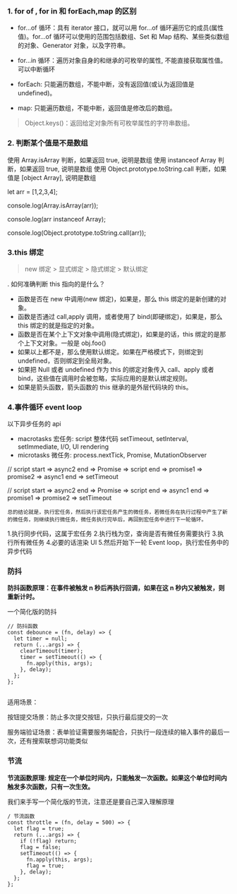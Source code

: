 ### 1. for of , for in 和 forEach,map 的区别

- for...of 循环：具有 iterator 接口，就可以用 for...of 循环遍历它的成员(属性值)。for...of 循环可以使用的范围包括数组、Set 和 Map 结构、某些类似数组的对象、Generator 对象，以及字符串。

- for...in 循环：遍历对象自身的和继承的可枚举的属性, 不能直接获取属性值。可以中断循环

- forEach: 只能遍历数组，不能中断，没有返回值(或认为返回值是 undefined)。
- map: 只能遍历数组，不能中断，返回值是修改后的数组。

> Object.keys()：返回给定对象所有可枚举属性的字符串数组。

### 2. 判断某个值是不是数组

使用 Array.isArray 判断，如果返回 true, 说明是数组
使用 instanceof Array 判断，如果返回 true, 说明是数组
使用 Object.prototype.toString.call 判断，如果值是 [object Array], 说明是数组

let arr = [1,2,3,4];

console.log(Array.isArray(arr));

console.log(arr instanceof Array);

console.log(Object.prototype.toString.call(arr));

### 3.this 绑定

> new 绑定 > 显式绑定 > 隐式绑定 > 默认绑定

. 如何准确判断 this 指向的是什么？

- 函数是否在 new 中调用(new 绑定)，如果是，那么 this 绑定的是新创建的对象。
- 函数是否通过 call,apply 调用，或者使用了 bind(即硬绑定)，如果是，那么 this 绑定的就是指定的对象。
- 函数是否在某个上下文对象中调用(隐式绑定)，如果是的话，this 绑定的是那个上下文对象。一般是 obj.foo()
- 如果以上都不是，那么使用默认绑定。如果在严格模式下，则绑定到 undefined，否则绑定到全局对象。
- 如果把 Null 或者 undefined 作为 this 的绑定对象传入 call、apply 或者 bind，这些值在调用时会被忽略，实际应用的是默认绑定规则。
- 如果是箭头函数，箭头函数的 this 继承的是外层代码块的 this。

### 4.事件循环 event loop

以下异步任务的 api

- macrotasks 宏任务: script 整体代码 setTimeout, setInterval, setImmediate, I/O, UI rendering
- microtasks 微任务: process.nextTick, Promise, MutationObserver

// script start => async2 end => Promise => script end => promise1 => promise2 => async1 end => setTimeout

// script start => async2 end => Promise => script end => async1 end => promise1 => promise2 => setTimeout

```
总的结论就是，执行宏任务，然后执行该宏任务产生的微任务，若微任务在执行过程中产生了新的微任务，则继续执行微任务，微任务执行完毕后，再回到宏任务中进行下一轮循环。
```

1.执行同步代码，这属于宏任务 2.执行栈为空，查询是否有微任务需要执行 3.执行所有微任务 4.必要的话渲染 UI 5.然后开始下一轮 Event loop，执行宏任务中的异步代码

### 防抖

**防抖函数原理：在事件被触发 n 秒后再执行回调，如果在这 n 秒内又被触发，则重新计时。**

一个简化版的防抖

```
// 防抖函数
const debounce = (fn, delay) => {
  let timer = null;
  return (...args) => {
    clearTimeout(timer);
    timer = setTimeout(() => {
      fn.apply(this, args);
    }, delay);
  };
};


```

适用场景：

按钮提交场景：防止多次提交按钮，只执行最后提交的一次

服务端验证场景：表单验证需要服务端配合，只执行一段连续的输入事件的最后一次，还有搜索联想词功能类似

### 节流

**节流函数原理: 规定在一个单位时间内，只能触发一次函数。如果这个单位时间内触发多次函数，只有一次生效。**

我们来手写一个简化版的节流，注意还是要自己深入理解原理

```
/ 节流函数
const throttle = (fn, delay = 500) => {
  let flag = true;
  return (...args) => {
    if (!flag) return;
    flag = false;
    setTimeout(() => {
      fn.apply(this, args);
      flag = true;
    }, delay);
  };
};


```
